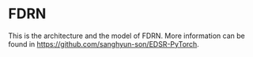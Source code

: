 # FDRN
This is the architecture and the model of FDRN. 
More information can be found in https://github.com/sanghyun-son/EDSR-PyTorch.
